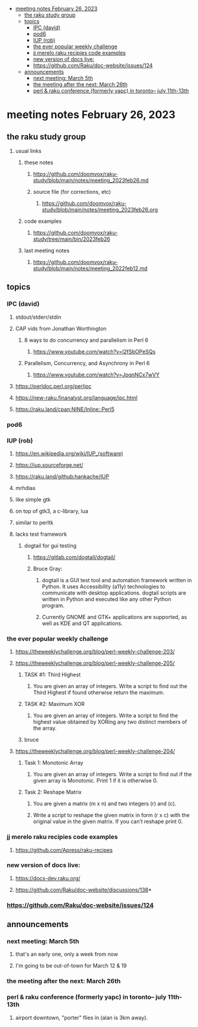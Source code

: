- [meeting notes February 26, 2023](#org25e0ac6)
  - [the raku study group](#orgb4e4010)
  - [topics](#orgcce9ca5)
    - [IPC (david)](#org29dcefe)
    - [pod6](#orgcb46eb8)
    - [IUP (rob)](#orgb540f42)
    - [the ever popular weekly challenge](#org88c6316)
    - [jj merelo raku recipies code examples](#orgb3421a3)
    - [new version of docs live:](#org0388c88)
    - [<https://github.com/Raku/doc-website/issues/124>](#org2c98c2d)
  - [announcements](#org55b7489)
    - [next meeting: March 5th](#org54a491e)
    - [the meeting after the next: March 26th](#org828c81c)
    - [perl & raku conference (formerly yapc) in toronto&#x2013; july 11th-13th](#org5854375)


<a id="org25e0ac6"></a>

# meeting notes February 26, 2023


<a id="orgb4e4010"></a>

## the raku study group

1.  usual links

    1.  these notes
    
        1.  <https://github.com/doomvox/raku-study/blob/main/notes/meeting_2023feb26.md>
        
        2.  source file (for corrections, etc)
        
            1.  <https://github.com/doomvox/raku-study/blob/main/notes/meeting_2023feb26.org>
    
    2.  code examples
    
        1.  <https://github.com/doomvox/raku-study/tree/main/bin/2023feb26>
    
    3.  last meeting notes
    
        1.  <https://github.com/doomvox/raku-study/blob/main/notes/meeting_2022feb12.md>


<a id="orgcce9ca5"></a>

## topics


<a id="org29dcefe"></a>

### IPC (david)

1.  stdout/stderr/stdin

2.  CAP vids from Jonathan Worthington

    1.  8 ways to do concurrency and parallelism in Perl 6
    
        1.  <https://www.youtube.com/watch?v=l2fSbOPeSQs>
    
    2.  Parallelism, Concurrency, and Asynchrony in Perl 6
    
        1.  <https://www.youtube.com/watch?v=JpqnNCx7wVY>

3.  <https://perldoc.perl.org/perlipc>

4.  <https://new-raku.finanalyst.org/language/ipc.html>

5.  <https://raku.land/cpan:NINE/Inline::Perl5>


<a id="orgcb46eb8"></a>

### pod6


<a id="orgb540f42"></a>

### IUP (rob)

1.  <https://en.wikipedia.org/wiki/IUP_(software)>

2.  <https://iup.sourceforge.net/>

3.  <https://raku.land/github:hankache/IUP>

1.  mrhdias

2.  like simple gtk

3.  on top of gtk3, a c-library, lua

4.  similar to perltk

5.  lacks test framework

    1.  dogtail for gui testing
    
        1.  <https://gitlab.com/dogtail/dogtail/>
        
        2.  Bruce Gray:
        
            1.  dogtail is a GUI test tool and automation framework written in Python. It uses Accessibility (a11y) technologies to communicate with desktop applications. dogtail scripts are written in Python and executed like any other Python program.
            
            2.  Currently GNOME and GTK+ applications are supported, as well as KDE and QT applications.


<a id="org88c6316"></a>

### the ever popular weekly challenge

1.  <https://theweeklychallenge.org/blog/perl-weekly-challenge-203/>

2.  <https://theweeklychallenge.org/blog/perl-weekly-challenge-205/>

    1.  TASK #1: Third Highest
    
        1.  You are given an array of integers. Write a script to find out the Third Highest if found otherwise return the maximum.
    
    2.  TASK #2: Maximum XOR
    
        1.  You are given an array of integers. Write a script to find the highest value obtained by XORing any two distinct members of the array.
    
    3.  bruce

3.  <https://theweeklychallenge.org/blog/perl-weekly-challenge-204/>

    1.  Task 1: Monotonic Array
    
        1.  You are given an array of integers. Write a script to find out if the given array is Monotonic. Print 1 if it is otherwise 0.
    
    2.  Task 2: Reshape Matrix
    
        1.  You are given a matrix (m x n) and two integers (r) and (c).
        
        2.  Write a script to reshape the given matrix in form (r x c) with the original value in the given matrix. If you can’t reshape print 0.


<a id="orgb3421a3"></a>

### jj merelo raku recipies code examples

1.  <https://github.com/Apress/raku-recipes>


<a id="org0388c88"></a>

### new version of docs live:

1.  <https://docs-dev.raku.org/>

2.  <https://github.com/Raku/doc-website/discussions/138>\*


<a id="org2c98c2d"></a>

### <https://github.com/Raku/doc-website/issues/124>


<a id="org55b7489"></a>

## announcements


<a id="org54a491e"></a>

### next meeting: March 5th

1.  that's an early one, only a week from now

2.  I'm going to be out-of-town for March 12 & 19


<a id="org828c81c"></a>

### the meeting after the next: March 26th


<a id="org5854375"></a>

### perl & raku conference (formerly yapc) in toronto&#x2013; july 11th-13th

1.  airport downtown, "porter" flies in (alan is 3km away).
